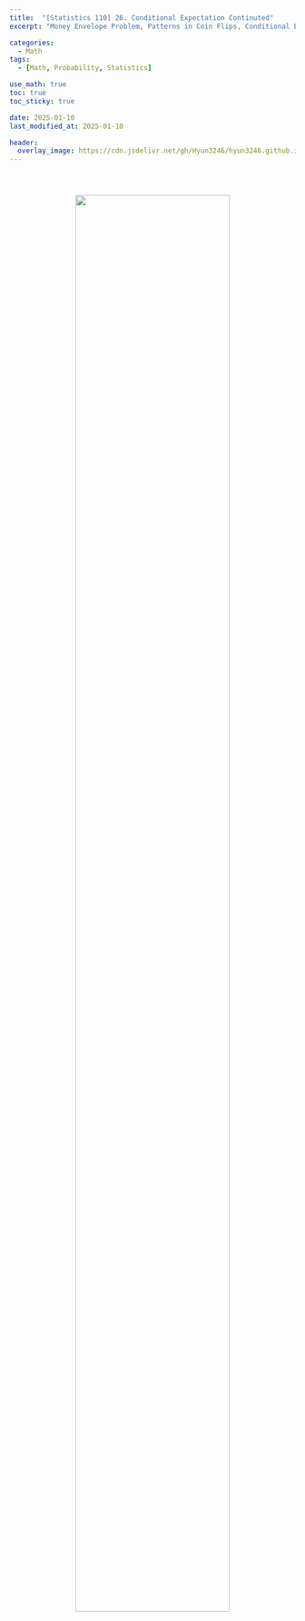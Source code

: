 ```yaml
---
title:  "[Statistics 110] 26. Conditional Expectation Continuted"
excerpt: "Money Envelope Problem, Patterns in Coin Flips, Conditional Expectation"

categories:
  - Math
tags:
  - [Math, Probability, Statistics]

use_math: true
toc: true
toc_sticky: true

date: 2025-01-10
last_modified_at: 2025-01-10

header:
  overlay_image: https://cdn.jsdelivr.net/gh/Hyun3246/hyun3246.github.io@master/image/overlay image/Statistics 110.png
---
```


<br/>
<figure style="display:block; text-align:center;">
  <img src="https://cdn.jsdelivr.net/gh/Hyun3246/Code-Warehouse@master/Statistics 110/Lec 26.png"
       style="width: 80%; height: auto; margin:10px">
</figure>
<br/>